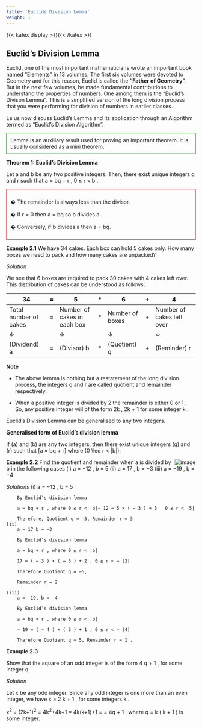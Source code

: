 ```yaml
---
title: 'Euclids Division Lemma'
weight: 1
---
```

{{< katex display >}}{{< /katex >}}

## Euclid’s Division Lemma

Euclid, one of the most important mathematicians wrote an important book named “Elements” in 13 volumes. The first six volumes were devoted to Geometry and for this reason, Euclid is called the **“Father of Geometry”**. But in the next few volumes, he made fundamental contributions to understand the properties of numbers. One among them is the “Euclid’s Divison Lemma”. This is a simplified version of the long division process that you were performing for division of numbers in earlier classes.

Le us now discuss Euclid’s Lemma and its application through an Algorithm termed as “Euclid’s Division Algorithm”.

<div style="border: 1px solid green; padding: 10px;">
Lemma is an auxiliary result used for proving an important theorem. It is usually considered as a mini theorem.
</div>

**Theorem 1: Euclid’s Division Lemma**


Let a and b be any two positive integers. Then, there exist unique integers q and r
such that a = bq + r , 0 ≤ r < b .


<div style="border: 1px solid red; padding: 10px;"> 

� The remainder is always less than the divisor.

� If r = 0 then a = bq so b divides a .

� Conversely, if b divides a then a = bq.
</div>

**Example 2.1** 
We have 34 cakes. Each box can hold 5 cakes only. How many boxes we need to pack and how many cakes are unpacked?

*Solution* 

We see that 6 boxes are required to pack 30 cakes with 4 cakes left over. This
distribution of cakes can be understood as follows:

| 34 | = | 5 | * | 6 | + | 4 |
| ---- | ---- | ---- | ---- | ---- | ---- | ---- |
| Total number of cakes | = | Number of cakes in each box | * | Number of boxes | + | Number of cakes left over |
| ↓ |   | ↓ |   | ↓ |   | ↓ |
| (Dividend) a | = | (Divisor) b | * | (Quotient) q | + | (Reminder) r |

**Note**

* The above lemma is nothing but a restatement of the long division process, the integers q and r are called quotient and remainder respectively.

* When a positive integer is divided by 2 the remainder is either 0 or 1 . So, any positive integer will of the form 2k , 2k + 1 for some integer k .

Euclid’s Division Lemma can be generalised to any two integers.

**Generalised form of Euclid’s division lemma**

If \(a\) and \(b\) are any two integers, then there exist unique integers \(q\) and \(r\) such that \[a = bq + r\] where \(0 \leq r < |b|\).


<img src="thinking.png" alt="image" style="float:right;"/>

**Example 2.2**  Find the quotient and remainder when a is divided by b in the following cases (i) a = −12 , b = 5 (ii) a = 17 , b = −3 (iii) a = −19 , b = −4

*Solutions*
(i) a = −12 , b = 5

        By Euclid’s division lemma

        a = bq + r , where 0 ≤ r < |b|− 12 = 5 × ( − 3 ) + 3   0 ≤ r < |5|

        Therefore, Quotient q = −3, Remainder r = 3
    (ii) 
        a = 17 b = −3

        By Euclid’s division lemma

        a = bq + r , where 0 ≤ r < |b|

        17 = ( − 3 ) × ( − 5 ) + 2 , 0 ≤ r < − |3|

        Therefore Quotient q = −5,

        Remainder r = 2

    (iii) 
        a = −19, b = −4

        By Euclid’s division lemma

        a = bq + r , where 0 ≤ r < |b|

        − 19 = ( − 4 ) × ( 5 ) + 1 , 0 ≤ r < − |4|

        Therefore Quotient q = 5, Remainder r = 1 .

**Example 2.3**


Show that the square of an odd integer is of the form 4 q + 1 , for some integer q.

*Solution*

Let x be any odd integer. Since any odd integer is one more than an even integer,
we have x = 2 k + 1 , for some integers k .
                   
x<sup>2</sup> = (2k+1)<sup>2</sup>
              = 4k<sup>2</sup>+4k+1
              = 4k(k+1)+1
              = = 4q + 1 , where q = k ( k + 1 ) is some integer.



            



